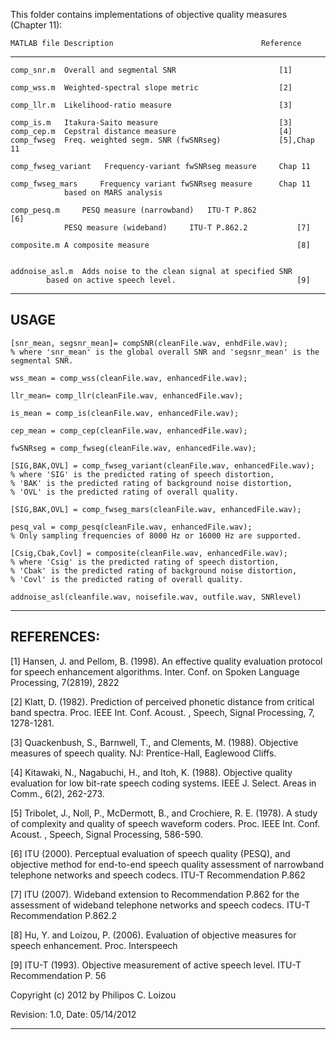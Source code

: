 

This folder contains implementations of objective quality measures 
(Chapter 11):

	MATLAB file	Description                                 Reference
-----------------------------------------------------------------------------------
	comp_snr.m	Overall and segmental SNR                       [1]

	comp_wss.m	Weighted-spectral slope metric                  [2]

	comp_llr.m	Likelihood-ratio measure                        [3]

	comp_is.m	Itakura-Saito measure                           [3]
	comp_cep.m	Cepstral distance measure                       [4]
	comp_fwseg	Freq. weighted segm. SNR (fwSNRseg)    	        [5],Chap 11
									 
	comp_fwseg_variant   Frequency-variant fwSNRseg measure		Chap 11 
									
	comp_fwseg_mars	    Frequency variant fwSNRseg measure 		Chap 11
			    based on MARS analysis				 									

	comp_pesq.m		PESQ measure (narrowband)   ITU-T P.862             [6]
                PESQ measure (wideband)     ITU-T P.862.2           [7]

	composite.m	A composite measure                                 [8]


	addnoise_asl.m	Adds noise to the clean signal at specified SNR 
			based on active speech level.                           [9]

---------------------------------------------------------------------------------
## USAGE

	[snr_mean, segsnr_mean]= compSNR(cleanFile.wav, enhdFile.wav);
    % where 'snr_mean' is the global overall SNR and 'segsnr_mean' is the segmental SNR.

    wss_mean = comp_wss(cleanFile.wav, enhancedFile.wav);

    llr_mean= comp_llr(cleanFile.wav, enhancedFile.wav);

    is_mean = comp_is(cleanFile.wav, enhancedFile.wav);

    cep_mean = comp_cep(cleanFile.wav, enhancedFile.wav);

    fwSNRseg = comp_fwseg(cleanFile.wav, enhancedFile.wav);

    [SIG,BAK,OVL] = comp_fwseg_variant(cleanFile.wav, enhancedFile.wav);
	% where 'SIG' is the predicted rating of speech distortion, 
	% 'BAK' is the predicted rating of background noise distortion,
	% 'OVL' is the predicted rating of overall quality.

    [SIG,BAK,OVL] = comp_fwseg_mars(cleanFile.wav, enhancedFile.wav);

    pesq_val = comp_pesq(cleanFile.wav, enhancedFile.wav);
	% Only sampling frequencies of 8000 Hz or 16000 Hz are supported.

    [Csig,Cbak,Covl] = composite(cleanFile.wav, enhancedFile.wav);
	% where 'Csig' is the predicted rating of speech distortion,
	% 'Cbak' is the predicted rating of background noise distortion,
	% 'Covl' is the predicted rating of overall quality.

  	addnoise_asl(cleanfile.wav, noisefile.wav, outfile.wav, SNRlevel)

---------------------------------------------------------------------------

## REFERENCES:

[1] Hansen, J. and Pellom, B. (1998). An effective quality evaluation
	protocol for speech enhancement algorithms. Inter. Conf. on Spoken 
	Language Processing, 7(2819), 2822

[2] Klatt, D. (1982). Prediction of perceived phonetic distance from 
	critical band spectra. Proc. IEEE Int. Conf. Acoust. , Speech, 
	Signal Processing, 7, 1278-1281.

[3] Quackenbush, S., Barnwell, T., and Clements, M. (1988). Objective
	 measures of speech quality. NJ: Prentice-Hall, Eaglewood Cliffs.

[4]	Kitawaki, N., Nagabuchi, H., and Itoh, K. (1988). Objective quality
	evaluation for low bit-rate speech coding systems. IEEE J. Select.
	Areas in Comm., 6(2), 262-273.

[5] Tribolet, J., Noll, P., McDermott, B., and Crochiere, R. E. (1978).
	 A study of complexity and quality of speech waveform coders. Proc. 
	IEEE Int. Conf. Acoust. , Speech, Signal Processing, 586-590.

[6] ITU (2000). Perceptual evaluation of speech quality (PESQ), and 
	objective method for end-to-end speech quality assessment of 
	narrowband telephone networks and speech codecs. ITU-T
	Recommendation P.862

[7] ITU (2007). Wideband extension to Recommendation P.862 for the
    assessment of wideband telephone networks and speech codecs. ITU-T
    Recommendation P.862.2

[8] Hu, Y. and Loizou, P. (2006). Evaluation of objective measures 
	for speech enhancement. Proc. Interspeech

[9] ITU-T (1993). Objective measurement of active speech level. ITU-T 
	Recommendation P. 56


Copyright (c) 2012 by Philipos C. Loizou

Revision: 1.0, Date: 05/14/2012 

------------------------------------------------------------------------------
